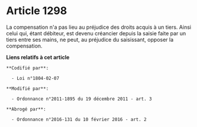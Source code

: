 # Article 1298

La compensation n'a pas lieu au préjudice des droits acquis à un tiers. Ainsi celui qui, étant débiteur, est devenu créancier
depuis la  saisie faite par un tiers entre ses mains, ne peut, au préjudice du saisissant, opposer la compensation.

**Liens relatifs à cet article**

	**Codifié par**:

	  - Loi n°1804-02-07

	**Modifié par**:

	  - Ordonnance n°2011-1895 du 19 décembre 2011 - art. 3

	**Abrogé par**:

	  - Ordonnance n°2016-131 du 10 février 2016 - art. 2
